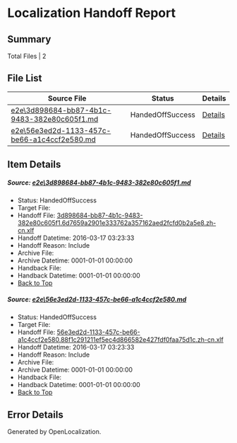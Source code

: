 # <a name='report-top'></a> Localization Handoff Report

## Summary
 Total Files | 2

## File List
 Source File | Status | Details 
 ----------- | ------ | ------- 
 [e2e\3d898684-bb87-4b1c-9483-382e80c605f1.md](https://github.com/OpenLocalizationTest/oltest/blob/d4ed5db2b70961318fb19e8f4519265ba553db52/e2e/3d898684-bb87-4b1c-9483-382e80c605f1.md) | HandedOffSuccess | [Details](#b594d688ccd447967592f6d52992e17d42e220f91)
 [e2e\56e3ed2d-1133-457c-be66-a1c4ccf2e580.md](https://github.com/OpenLocalizationTest/oltest/blob/d4ed5db2b70961318fb19e8f4519265ba553db52/e2e/56e3ed2d-1133-457c-be66-a1c4ccf2e580.md) | HandedOffSuccess | [Details](#b78aaf2d43a4f2ea5edda156291176ee8c5bdaa42)

## Item Details
##### <a name='b594d688ccd447967592f6d52992e17d42e220f91'></a> Source: [e2e\3d898684-bb87-4b1c-9483-382e80c605f1.md](https://github.com/OpenLocalizationTest/oltest/blob/d4ed5db2b70961318fb19e8f4519265ba553db52/e2e/3d898684-bb87-4b1c-9483-382e80c605f1.md)
* Status: HandedOffSuccess
* Target File: 
* Handoff File: [3d898684-bb87-4b1c-9483-382e80c605f1.6d7659a2901e333762a357162aed2fcfd0b2a5e8.zh-cn.xlf](https://github.com/OpenLocalizationTestOrg/olhandoff/blob/6e3a1c113d8d2aef05bd6809a2d0157ed7063af5/ol-handoff/OpenLocalizationTestOrg/oltest.zh-cn/xinjiang/ht/3d898684-bb87-4b1c-9483-382e80c605f1.6d7659a2901e333762a357162aed2fcfd0b2a5e8.zh-cn.xlf)
* Handoff Datetime: 2016-03-17 03:23:33
* Handoff Reason: Include
* Archive File: 
* Archive Datetime: 0001-01-01 00:00:00
* Handback File: 
* Handback Datetime: 0001-01-01 00:00:00
* [Back to Top](#report-top)

##### <a name='b78aaf2d43a4f2ea5edda156291176ee8c5bdaa42'></a> Source: [e2e\56e3ed2d-1133-457c-be66-a1c4ccf2e580.md](https://github.com/OpenLocalizationTest/oltest/blob/d4ed5db2b70961318fb19e8f4519265ba553db52/e2e/56e3ed2d-1133-457c-be66-a1c4ccf2e580.md)
* Status: HandedOffSuccess
* Target File: 
* Handoff File: [56e3ed2d-1133-457c-be66-a1c4ccf2e580.88f1c291211ef5ec4d866582e427fdf0faa75d1c.zh-cn.xlf](https://github.com/OpenLocalizationTestOrg/olhandoff/blob/6e3a1c113d8d2aef05bd6809a2d0157ed7063af5/ol-handoff/OpenLocalizationTestOrg/oltest.zh-cn/xinjiang/ht/56e3ed2d-1133-457c-be66-a1c4ccf2e580.88f1c291211ef5ec4d866582e427fdf0faa75d1c.zh-cn.xlf)
* Handoff Datetime: 2016-03-17 03:23:33
* Handoff Reason: Include
* Archive File: 
* Archive Datetime: 0001-01-01 00:00:00
* Handback File: 
* Handback Datetime: 0001-01-01 00:00:00
* [Back to Top](#report-top)


## Error Details

Generated by OpenLocalization.
